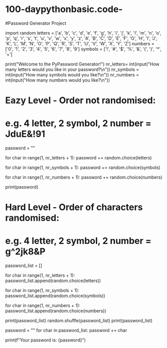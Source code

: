 # 100-daypythonbasic.code-

#Password Generator Project

import random
letters = ['a', 'b', 'c', 'd', 'e', 'f', 'g', 'h', 'i', 'j', 'k', 'l', 'm', 'n', 'o', 'p', 'q', 'r', 's', 't', 'u', 'v', 'w', 'x', 'y', 'z', 'A', 'B', 'C', 'D', 'E', 'F', 'G', 'H', 'I', 'J', 'K', 'L', 'M', 'N', 'O', 'P', 'Q', 'R', 'S', 'T', 'U', 'V', 'W', 'X', 'Y', 'Z']
numbers = ['0', '1', '2', '3', '4', '5', '6', '7', '8', '9']
symbols = ['!', '#', '$', '%', '&', '(', ')', '*', '+']

print("Welcome to the PyPassword Generator!")
nr_letters= int(input("How many letters would you like in your password?\n")) 
nr_symbols = int(input("How many symbols would you like?\n"))
nr_numbers = int(input("How many numbers would you like?\n"))

# Eazy Level - Order not randomised:
# e.g. 4 letter, 2 symbol, 2 number = JduE&!91

password = ""

for char in range(1, nr_letters + 1):
  password += random.choice(letters)
  
for char in range(1, nr_symbols + 1):
  password += random.choice(symbols)
  
for char in range(1, nr_numbers + 1):
  password += random.choice(numbers)

print(password)


# Hard Level - Order of characters randomised:
# e.g. 4 letter, 2 symbol, 2 number = g^2jk8&P

password_list = []

for char in range(1, nr_letters + 1):
  password_list.append(random.choice(letters))
  
for char in range(1, nr_symbols + 1):
  password_list.append(random.choice(symbols))
  
for char in range(1, nr_numbers + 1):
  password_list.append(random.choice(numbers))

print(password_list)
random.shuffle(password_list)
print(password_list)

password = ""
for char in password_list:
  password += char

print(f"Your password is: {password}")
